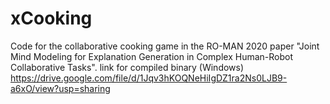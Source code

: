 # xCooking
Code for the collaborative cooking game in the RO-MAN 2020 paper "Joint Mind Modeling for Explanation Generation in Complex Human-Robot Collaborative Tasks".
link for compiled binary (Windows)  https://drive.google.com/file/d/1Jqv3hKOQNeHiIgDZ1ra2Ns0LJB9-a6xO/view?usp=sharing
